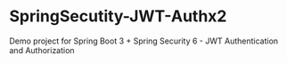 # SpringSecutity-JWT-Authx2
Demo project for Spring Boot 3 + Spring Security 6 - JWT Authentication and Authorization
